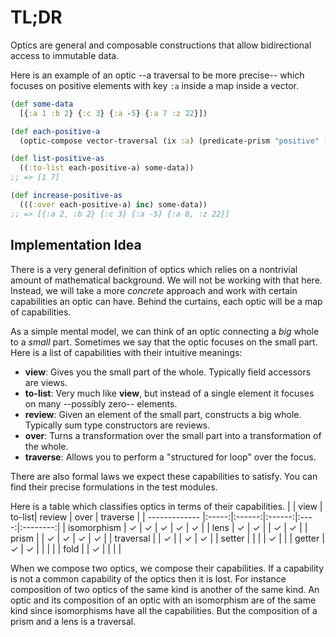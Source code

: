 # TL;DR

Optics are general and composable constructions that allow bidirectional access to immutable data.

Here is an example of an optic --a traversal to be more precise-- which focuses on positive elements with key `:a` inside a map inside a vector.

```clojure
(def some-data
  [{:a 1 :b 2} {:c 3} {:a -5} {:a 7 :z 22}])

(def each-positive-a
  (optic-compose vector-traversal (ix :a) (predicate-prism "positive" (fn [x] (> x 0)))))

(def list-positive-as
  ((:to-list each-positive-a) some-data))
;; => [1 7]

(def increase-positive-as
  (((:over each-positive-a) inc) some-data))
;; => [{:a 2, :b 2} {:c 3} {:a -5} {:a 8, :z 22}]
```

## Implementation Idea

There is a very general definition of optics which relies on a nontrivial amount of mathematical background. We will not be working with that here. Instead, we will take a more *concrete* approach and work with certain capabilities an optic can have. Behind the curtains, each optic will be a map of capabilities.

As a simple mental model, we can think of an optic connecting a *big* whole to a *small* part. Sometimes we say that the optic focuses on the small part. Here is a list of capabilities with their intuitive meanings:

* **view**: Gives you the small part of the whole. Typically field accessors are views.
* **to-list**: Very much like **view**, but instead of a single element it focuses on many --possibly zero-- elements.
* **review**: Given an element of the small part, constructs a big whole. Typically sum type constructors are reviews.
* **over**: Turns a transformation over the small part into a transformation of the whole.
* **traverse**: Allows you to perform a "structured for loop" over the focus.

There are also formal laws we expect these capabilities to satisfy. You can find their precise formulations in the test modules.

Here is a table which classifies optics in terms of their capabilities.
|               |  view | to-list| review | over | traverse |
| ------------- |:-----:|:------:|:------:|:----:|:--------:|
| isomorphism   |   ✓   |    ✓   |   ✓    |  ✓   |    ✓     |
| lens          |   ✓   |    ✓   |        |  ✓   |    ✓     |
| prism         |       |    ✓   |   ✓    |  ✓   |    ✓     |
| traversal     |       |    ✓   |        |  ✓   |    ✓     |
| setter        |       |        |        |  ✓   |          |
| getter        |   ✓   |    ✓   |        |      |          |
| fold          |       |    ✓   |        |      |          |

When we compose two optics, we compose their capabilities. If a capability is not a common capability of the optics then it is lost. For instance composition of two optics of the same kind is another of the same kind. An optic and its composition of an optic with an isomorphism are of the same kind since isomorphisms have all the capabilities. But the composition of a prism and a lens is a traversal.
